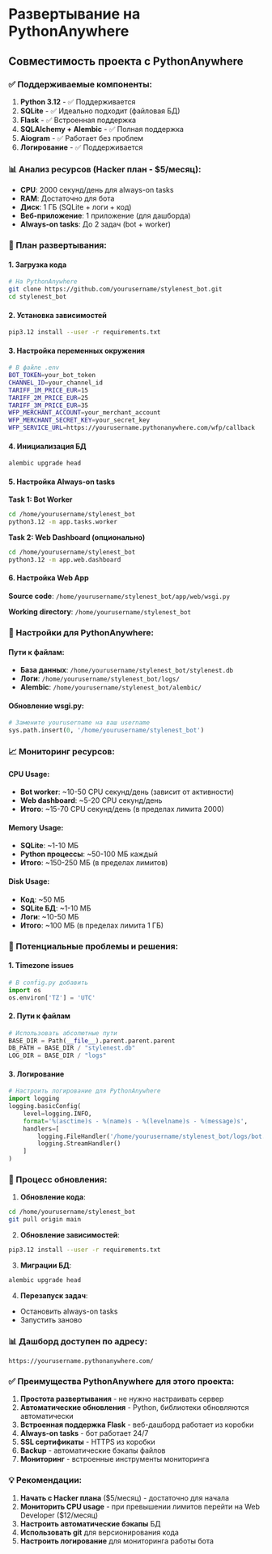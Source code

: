 # Развертывание на PythonAnywhere

## Совместимость проекта с PythonAnywhere

### ✅ Поддерживаемые компоненты:

1. **Python 3.12** - ✅ Поддерживается
2. **SQLite** - ✅ Идеально подходит (файловая БД)
3. **Flask** - ✅ Встроенная поддержка
4. **SQLAlchemy + Alembic** - ✅ Полная поддержка
5. **Aiogram** - ✅ Работает без проблем
6. **Логирование** - ✅ Поддерживается

### 📊 Анализ ресурсов (Hacker план - $5/месяц):

- **CPU**: 2000 секунд/день для always-on tasks
- **RAM**: Достаточно для бота
- **Диск**: 1 ГБ (SQLite + логи + код)
- **Веб-приложение**: 1 приложение (для дашборда)
- **Always-on tasks**: До 2 задач (bot + worker)

### 🚀 План развертывания:

#### 1. Загрузка кода
```bash
# На PythonAnywhere
git clone https://github.com/yourusername/stylenest_bot.git
cd stylenest_bot
```

#### 2. Установка зависимостей
```bash
pip3.12 install --user -r requirements.txt
```

#### 3. Настройка переменных окружения
```bash
# В файле .env
BOT_TOKEN=your_bot_token
CHANNEL_ID=your_channel_id
TARIFF_1M_PRICE_EUR=15
TARIFF_2M_PRICE_EUR=25
TARIFF_3M_PRICE_EUR=35
WFP_MERCHANT_ACCOUNT=your_merchant_account
WFP_MERCHANT_SECRET_KEY=your_secret_key
WFP_SERVICE_URL=https://yourusername.pythonanywhere.com/wfp/callback
```

#### 4. Инициализация БД
```bash
alembic upgrade head
```

#### 5. Настройка Always-on tasks

**Task 1: Bot Worker**
```bash
cd /home/yourusername/stylenest_bot
python3.12 -m app.tasks.worker
```

**Task 2: Web Dashboard (опционально)**
```bash
cd /home/yourusername/stylenest_bot
python3.12 -m app.web.dashboard
```

#### 6. Настройка Web App

**Source code**: `/home/yourusername/stylenest_bot/app/web/wsgi.py`

**Working directory**: `/home/yourusername/stylenest_bot`

### 🔧 Настройки для PythonAnywhere:

#### Пути к файлам:
- **База данных**: `/home/yourusername/stylenest_bot/stylenest.db`
- **Логи**: `/home/yourusername/stylenest_bot/logs/`
- **Alembic**: `/home/yourusername/stylenest_bot/alembic/`

#### Обновление wsgi.py:
```python
# Замените yourusername на ваш username
sys.path.insert(0, '/home/yourusername/stylenest_bot')
```

### 📈 Мониторинг ресурсов:

#### CPU Usage:
- **Bot worker**: ~10-50 CPU секунд/день (зависит от активности)
- **Web dashboard**: ~5-20 CPU секунд/день
- **Итого**: ~15-70 CPU секунд/день (в пределах лимита 2000)

#### Memory Usage:
- **SQLite**: ~1-10 МБ
- **Python процессы**: ~50-100 МБ каждый
- **Итого**: ~150-250 МБ (в пределах лимитов)

#### Disk Usage:
- **Код**: ~50 МБ
- **SQLite БД**: ~1-10 МБ
- **Логи**: ~10-50 МБ
- **Итого**: ~100 МБ (в пределах лимита 1 ГБ)

### 🚨 Потенциальные проблемы и решения:

#### 1. Timezone issues
```python
# В config.py добавить
import os
os.environ['TZ'] = 'UTC'
```

#### 2. Пути к файлам
```python
# Использовать абсолютные пути
BASE_DIR = Path(__file__).parent.parent.parent
DB_PATH = BASE_DIR / "stylenest.db"
LOG_DIR = BASE_DIR / "logs"
```

#### 3. Логирование
```python
# Настроить логирование для PythonAnywhere
import logging
logging.basicConfig(
    level=logging.INFO,
    format='%(asctime)s - %(name)s - %(levelname)s - %(message)s',
    handlers=[
        logging.FileHandler('/home/yourusername/stylenest_bot/logs/bot.log'),
        logging.StreamHandler()
    ]
)
```

### 🔄 Процесс обновления:

1. **Обновление кода**:
```bash
cd /home/yourusername/stylenest_bot
git pull origin main
```

2. **Обновление зависимостей**:
```bash
pip3.12 install --user -r requirements.txt
```

3. **Миграции БД**:
```bash
alembic upgrade head
```

4. **Перезапуск задач**:
- Остановить always-on tasks
- Запустить заново

### 📊 Дашборд доступен по адресу:
`https://yourusername.pythonanywhere.com/`

### ✅ Преимущества PythonAnywhere для этого проекта:

1. **Простота развертывания** - не нужно настраивать сервер
2. **Автоматические обновления** - Python, библиотеки обновляются автоматически
3. **Встроенная поддержка Flask** - веб-дашборд работает из коробки
4. **Always-on tasks** - бот работает 24/7
5. **SSL сертификаты** - HTTPS из коробки
6. **Backup** - автоматические бэкапы файлов
7. **Мониторинг** - встроенные инструменты мониторинга

### 💡 Рекомендации:

1. **Начать с Hacker плана** ($5/месяц) - достаточно для начала
2. **Мониторить CPU usage** - при превышении лимитов перейти на Web Developer ($12/месяц)
3. **Настроить автоматические бэкапы** БД
4. **Использовать git** для версионирования кода
5. **Настроить логирование** для мониторинга работы бота
